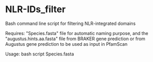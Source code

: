 # NLR-IDs_filter
Bash command line script for filtering NLR-integrated domains 

Requires: 
"Species.fasta" file for automatic naming purpose, and the "augustus.hints.aa.fasta" file from BRAKER gene prediction or from Augustus gene prediction to be used as input in PfamScan

Usage:
bash script Species.fasta
